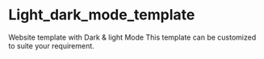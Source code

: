 # Light_dark_mode_template
Website template with Dark &amp; light Mode
This template can be customized to suite your requirement.
